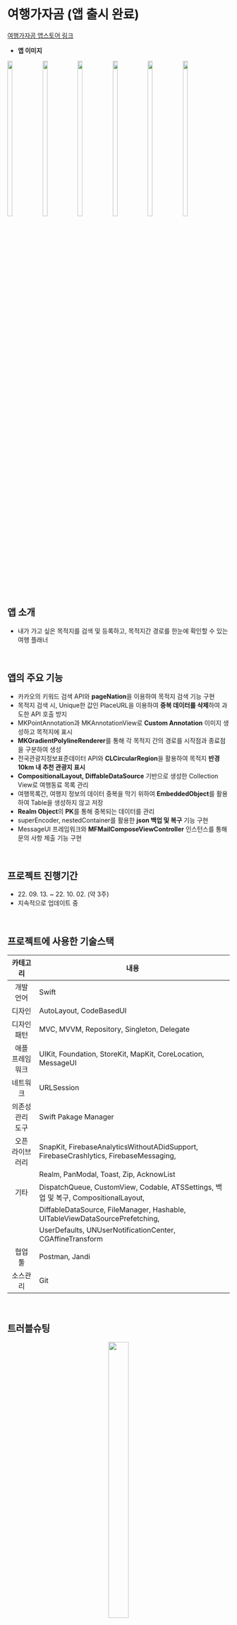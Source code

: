 # 여행가자곰 (앱 출시 완료)
[여행가자곰 앱스토어 링크](https://apps.apple.com/kr/app/%EC%97%AC%ED%96%89%EA%B0%80%EC%9E%90%EA%B3%B0/id6443563655)
<br/>

- **앱 이미지**
<p align="left">
<img src="https://user-images.githubusercontent.com/105812328/208724326-d5a7dd71-5d55-4727-b049-27b47f492c6b.PNG" width="15%" height="30%">
<img src="https://user-images.githubusercontent.com/105812328/208724349-95ff1d04-1aa5-4c2e-84d1-c955e18447ed.PNG" width="15%" height="30%">
<img src="https://user-images.githubusercontent.com/105812328/208724532-a9bc7d4d-e903-4100-8fa1-e9c18740f298.PNG" width="15%" height="30%">
<img src="https://user-images.githubusercontent.com/105812328/208724663-ff03fa2b-e36d-48f1-b089-1a4065258389.PNG" width="15%" height="30%">
<img src="https://user-images.githubusercontent.com/105812328/208724740-04763d2c-7cae-49c2-b941-ed85a696de37.PNG" width="15%" height="30%">
<img src="https://user-images.githubusercontent.com/105812328/208724779-4b7df0f0-8d82-441e-9638-7ce36d565c0f.PNG" width="15%" height="30%">
</p>
<br/> 

## 앱 소개
- 내가 가고 싶은 목적지를 검색 및 등록하고, 목적지간 경로를 한눈에 확인할 수 있는 여행 플래너   
<br/>

## 앱의 주요 기능
- 카카오의 키워드 검색 API와 **pageNation**을 이용하여 목적지 검색 기능 구현
- 목적지 검색 시, Unique한 값인 PlaceURL을 이용하여 **중복 데이터를 삭제**하여 과도한 API 호출 방지
- MKPointAnnotation과 MKAnnotationView로 **Custom Annotation** 이미지 생성하고 목적지에 표시
- **MKGradientPolylineRenderer**를 통해 각 목적지 간의 경로를 시작점과 종료점을 구분하여 생성
- 전국관광지정보표준데이터 API와 **CLCircularRegion**을 활용하여 목적지 **반경 10km 내 추천 관광지 표시**
- **CompositionalLayout, DiffableDataSource** 기반으로 생성한 Collection View로 여행동료 목록 관리
- 여행목록간, 여행지 정보의 데이터 중복을 막기 위하여 **EmbeddedObject**를 활용하여 Table을 생성하지 않고 저장
- **Realm Object**의 **PK**를 통해 중복되는 데이터를 관리
- superEncoder, nestedContainer를 활용한 **json 백업 및 복구** 기능 구현
- MessageUI 프레임워크와 **MFMailComposeViewController** 인스턴스를 통해 문의 사항 제출 기능 구현
<br/>

## 프로젝트 진행기간
- 22\. 09. 13. ~ 22. 10. 02. (약 3주)
- 지속적으로 업데이트 중
<br/>

## 프로젝트에 사용한 기술스택
| 카테고리 | 내용 |
| :---: | ----- |
| 개발 언어 | Swift |
| 디자인 | AutoLayout, CodeBasedUI |
| 디자인 패턴 | MVC, MVVM, Repository, Singleton, Delegate |
| 애플 프레임워크 | UIKit, Foundation, StoreKit, MapKit, CoreLocation, MessageUI |
| 네트워크 | URLSession |
| 의존성 관리 도구 | Swift Pakage Manager |
| 오픈 라이브러리 | SnapKit, FirebaseAnalyticsWithoutADidSupport, FirebaseCrashlytics, FirebaseMessaging, |
|  | Realm, PanModal, Toast, Zip, AcknowList |
| 기타 | DispatchQueue, CustomView, Codable, ATSSettings, 백업 및 복구, CompositionalLayout, |
|  | DiffableDataSource, FileManager, Hashable, UITableViewDataSourcePrefetching, |
|  | UserDefaults, UNUserNotificationCenter, CGAffineTransform |
| 협업 툴 | Postman, Jandi |
| 소스관리 | Git |
<br/>

## 트러블슈팅
<p align="center">
<img src="https://user-images.githubusercontent.com/105812328/208724532-a9bc7d4d-e903-4100-8fa1-e9c18740f298.PNG" width="30%" height="40%">
</p>

- **커스텀 어노테이션 이미지의 재사용 문제**
  * 1~50까지의 Int값을 가진 이미지를 어노테이션을 생성하며 해당 목적지 순번에 맞게 mapView에 AddOverlay했지만, mapView의 region을 이동시켰다가 다시 어노테이션 있는 곳으로 region을 이동시킬 경우, 모두 같은 Int값을 가지는 이미지로 교체되는 문제 발생

### 해결 방안
> 커스텀 어노테이션을 만들고 각 이미지마다 Int타입의 ID를 생성, 해당 ID마다 같은 Int값을 가지는 이미지 할당
```swift
// 커스텀 어노테이션 생성
final class Annotation: MKPointAnnotation {
    var identifier: Int
    
    init(_ identifier: Int) {
        self.identifier = identifier
    }
}

// 뷰컨트롤러의 어노테이션 생성하는 부분에서 ID에 맞는 이미지를 지정 및 생성
func mapView(_ mapView: MKMapView, viewFor annotation: MKAnnotation) -> MKAnnotationView? {
        guard let annotation = annotation as? Annotation else { return nil }
        
        var annotationView = mapView.dequeueReusableAnnotationView(withIdentifier: "\(annotation.identifier)")
        if annotationView == nil {
            annotationView = MKAnnotationView(annotation: annotation, reuseIdentifier: "\(annotation.identifier)")
        } else {
            annotationView?.annotation = annotation
        }
        let currentTrip = TripHistoryRepository.standard.fetchTrips(.current)
        
        viewModel.isExecutedFunc(identifier: annotation.identifier, taskOrder: currentTrip[0].trips.count - 1, annotationView: annotationView, annotation: annotation)

        return annotationView
    }
```
<br/>
<br/>

- **경로를 계산하고 배열에 담는 과정에서 배열의 순번이 꼬여 mapView에 addOverlay했을 때, 목적지 간의 경로가 뒤엉키는 문제**

### 해결 방안
> 경로를 딕셔너리 타입으로 변경 후, Key값에 목적지 순번을, Value값에 경로를 배치하여 맵뷰에 addOverlay시 경로 순서가 꼬이지 않도록 수정
```swift
func createPath(_ mapView: MKMapView, sourceLat: CLLocationDegrees, sourceLon: CLLocationDegrees, destinationLat: CLLocationDegrees, destinationLon: CLLocationDegrees, turn: Int, status: TripStatus) {
	    // 여행 경로를 계산
        let direction = MKDirections(request: directionRequest)
        direction.calculate { response, error in
            guard let response = response else {
                if let error = error {
                    print("Error Found: \(error.localizedDescription)")
                }
                return
            }
            
			// 계산한 여행 경로를 경로를 관리하는 딕셔너리에 업데이트
            switch status {
            case .current:
                self.routes.updateValue(response.routes[0], forKey: turn)
            case .past:
                self.historyRoutes.updateValue(response.routes[0], forKey: turn)
            }
        }
    }
```
<br/>
<br/>

- **배열을 가지고 있는 Realm 데이터를 json으로 변환하여 데이터 백업 및 복구 기능 구현 문제**
  * Realm Object를 json으로 Encoding하여 외부로 Export할 때는 Realm의 List타입을 Array나 Dictionary처럼 애플 Framework에 있는 Collection타입으로 변경하고 json으로 Encoding해야 하는 것으로 잘못이해

### 해결 방안
> superEncoder 및 nestedContainer 키워드를 사용하여 json으로 내보내고 복구하는 기능 구현
```swift
    // 데이터를 json 인코딩해서 외부로 내보낼 때 superEncoder 활용
    func encode(to encoder: Encoder) throws {

		// superEncoder를 통해 배열을 만들어주고 내부에 데이터 삽입
        let tripsContainer = container.superEncoder(forKey: .trips)
        try trips.encode(to: tripsContainer)
    }
    
	// json으로 저장한 데이터를 불러올 때 nestedContainer 활용
    required convenience init(from decoder: Decoder) throws {
    
		// nestedUnkeyedContainer로 배열 데이터에 접근
        var companiesContainer = try container.nestedUnkeyedContainer(forKey: .companions)
        
		// 반복문을 통해 json데이터 배열을 decoding한 후 빈 배열에 저장
        var compArray = [(companion: String, isBeingDeleted: Bool)]()
        while !companiesContainer.isAtEnd {
            let itemCountContainer = try companiesContainer.nestedContainer(keyedBy: CompanionsCodingKeys.self)
            let companion = try itemCountContainer.decode(String.self, forKey: .companion)
            let isBeingDeleted = try itemCountContainer.decode(Bool.self, forKey: .isBeingDeleted)
            compArray.append((companion, isBeingDeleted))
        }
        
		// decoding한 데이터를 저장하려는 Realm Object 타입으로 변환하여 저장
        compArray.forEach {
            self.companions.append(Companions(companion: $0.companion, isbeingDeleted: $0.isBeingDeleted))
        }
    }
```
<br/>
<br/>

<p align="center">
<img src="https://user-images.githubusercontent.com/105812328/208724532-a9bc7d4d-e903-4100-8fa1-e9c18740f298.PNG" width="30%" height="40%">
<img src="https://user-images.githubusercontent.com/105812328/208724779-4b7df0f0-8d82-441e-9638-7ce36d565c0f.PNG" width="30%" height="40%">
</p>

- **데이터 복구하는 과정에서 기존 데이터 삭제시, mapView에 add된 데이터 삭제 순서에 따른 오류**    
  * 더보기 탭에서 복구셀을 tap했을 때, 기존에 mapView에 올라간 overlay들을 모두 삭제하고 외부에 저장한 json 백업 파일을 덮어써야 했음.
  * 이 과정에서 mapView 인스턴스를 전달하여 더보기 탭에서 mapView Overlay데이터를 삭제 필요.
  * 인스턴스를 성공적으로 전달하기 위해서는 반드시 맵뷰가 있는 뷰컨트롤러의 transition이 필요하여 복구기능이 부자연스럽게 진행되는 문제 발생.
  * NotificationCenter를 활용해보았으나, 유저가 앱을 최초에 실행하고 바로 더보기 탭으로 이동할 경우 Notification Center에 인스턴스가 전달되지 않는 문제 발견.
  * 반드시 지도 탭을 클릭했을 때, 인스턴스가 전달하는 것 확인.

### 해결 방안
> Delegate와 PanModal 라이브러리를 활용하여 인스턴스를 전달하고 뷰를 transition할 때, safeArea 바깥쪽으로 Present하도록하여 뷰 컨트롤러가 화면에 보이지 않게 하면서 인스턴스를 전달하여 해결
```swift
// Delegate패턴을 활용하여 mapView Instance 전달
protocol TransferMapViewDelegate: AnyObject {
    func passMapView(_ mapView: MKMapView)
}

final class MapViewController: BaseViewController {

		// Delegate패턴을 활용하여 mapView Instance 전달
		weak var delegate: TransferMapViewDelegate?

		override func configureUI() {
		// Delegate패턴을 활용하여 mapView Instance 전달
        delegate?.passMapView(self.mapView)
    }
}

// 복구시 MapViewController의 Present Setting
extension MapViewController: PanModalPresentable {

    // Present할 때 safeArea 안쪽으로 보이지 않도록 높이 조절
    var shortFormHeight: PanModalHeight {
        return .contentHeightIgnoringSafeArea(0)
    }

    var longFormHeight: PanModalHeight {
        return shortFormHeight
    }
}

extension BackupViewController: UITableViewDelegate {
    func tableView(_ tableView: UITableView, didSelectRowAt indexPath: IndexPath) {
        showAlertMessageWithCancel(title: "해당 데이터로 복구하시겠습니까?") {
            do {
                // '복구'셀을 클릭했을 때 MapViewController 생성 후, delegate 세팅 및 뷰컨트롤러 present
                let mv = MapViewController()
                mv.delegate = self
                self.presentPanModal(mv)
            } catch {
                print(error)
            }
        }
    }
}

// 전달받은 mapView Instance를 통해서 mapView Overlay 모두 삭제
extension BackupViewController: TransferMapViewDelegate {
    func passMapView(_ mapView: MKMapView) {
        LocationHelper.standard.removeAnnotations(mapView, status: .current)
        LocationHelper.standard.routes.removeAll()
        mapView.removeOverlays(mapView.overlays)
    }
}
```
<br/>

## 회고   
[여행하자곰에 대한 상세 회고록 보기](https://jjhios.tistory.com/17)   
- **상기한 기술을 사용한 이유**   
  - FirebaseAnalyticsWithoutADidSupport & FirebaseCrashlytics
    > FirebaseAnalyticsWithoutADidSupport를 통해 사용자의 민감한 정보는 제외한 이용정보를 수집하여 통계를 보기 위해 해당 기술을 사용하였습니다. 마찬가지로 FirebaseCrashlytics를 이용하여 여행가자곰에서 발생하는 crash에 대해 즉각 대응하기 위한 모니터링 수단으로 구현하였습니다.
  - 백업 및 복구
    > Realm의 Data를 json으로 백업 및 복구를 적용했는데, 실사용자 입장에서 앱을 삭제해도 나의 여행기록을 불러와서 그대로 이어서 작성할 수 있도록 해당 기능을 구현하였습니다.
<br/>

- **느낀 점**    
  &nbsp;여행하자곰을 개발하면서 처음으로 개인 앱을 출시해 본 경험이었습니다. 출시를 진행하면서 개인정보에 관련된 사항과 앱에 선정성 및 폭력성 등 사용자에게 부정적인 영향을 끼칠 수 있는 앱인지에 대해 신중하게 작성해야 한다는 것을 느꼈습니다. 그리고 개발일지([여행가자곰 개발일지 상세보기](https://fluffy-comte-126.notion.site/9fbdc10d4244491aa8c281501ce9dc78?v=1b644af5941247ac8d9b1fe0f16a410a))를 통해서 어떤 기능을 구현하는데 내가 몇시간 정도 소비를 할지 객관적으로 알 수 있어서 좋은 경험이었습니다. 
  <br/>
  <br/>
&nbsp;아쉬운 지점은 구현에 급급하여 코드의 기능별 구분을 처리하지 못한 점이 상당히 아쉽게 느껴졌습니다. 항상 기능별로 코드를 분리해보고 중복되는 코드를 줄이고, 리팩토링할 때를 위해 코드를 용이하게 구성해보자고 다짐하지만 시간에 쫓기다보니 잘 되지 않는 것 같았습니다. 그리고 무리하게 코드를 줄이려고 하다보니 뷰 객체를 뷰모델의 파라미터로 전달하는 등 기본적인 룰을 깨는 코드르 작성하게 되었습니다.
  <br/>
  <br/>
&nbsp;여행하자곰은 저의 첫 개인 출시 앱인만큼 지속적으로 업데이트하여 코드를 효율적으로 개선해나가도록 할 예정입니다. 그리고 다양한 기능도 추가하여 이용자의 편의를 생각하느 앱으로 만들어 나가겠습니다.
<br/>

<br/>
